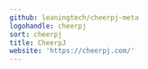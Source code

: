 ```yaml
---
github: leaningtech/cheerpj-meta
logohandle: cheerpj
sort: cheerpj
title: CheerpJ
website: 'https://cheerpj.com/'
---
```

